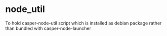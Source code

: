 # node_util
To hold casper-node-util script which is installed as debian package rather than bundled with casper-node-launcher
